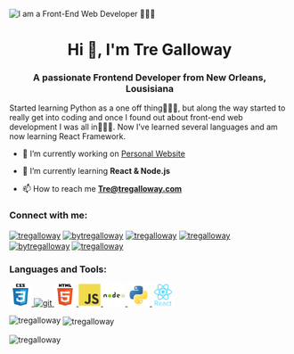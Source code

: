 ![I am a Front-End Web Developer 🧑🏽‍💻](https://pbs.twimg.com/profile_banners/1196281610250915841/1630623202/1500x500)
<h1 align="center">Hi 👋, I'm Tre Galloway</h1>
<h3 align="center">A passionate Frontend Developer from New Orleans, Lousisiana</h3>
<p>Started learning Python as a one off thing🤷🏽‍♂️, but along the way started to really get into coding and once I found out about front-end web development I was all in🧑🏽‍💻. Now I’ve learned several languages and am now learning React Framework.

</p>

- 🔭 I’m currently working on [Personal Website](https://github.com/TreGalloway/personal-website)

- 🌱 I’m currently learning **React & Node.js**

- 📫 How to reach me **Tre@tregalloway.com**

<h3 align="left">Connect with me:</h3>
<p align="left">
<a href="https://www.youtube.com/channel/UCRQPGu1zovYhIdP86WCTKLw" target="blank"><img align="center" src="https://raw.githubusercontent.com/rahuldkjain/github-profile-readme-generator/master/src/images/icons/Social/youtube.svg" alt="tregalloway" height="30" width="40" /></a>
<a href="https://instagram.com/bytregalloway" target="blank"><img align="center" src="https://raw.githubusercontent.com/rahuldkjain/github-profile-readme-generator/master/src/images/icons/Social/instagram.svg" alt="bytregalloway" height="30" width="40" /></a>
<a href="https://linkedin.com/in/tregalloway" target="blank"><img align="center" src="https://raw.githubusercontent.com/rahuldkjain/github-profile-readme-generator/master/src/images/icons/Social/linked-in-alt.svg" alt="tregalloway" height="30" width="40" /></a>
<a href="https://dev.to/tregalloway" target="blank"><img align="center" src="https://raw.githubusercontent.com/rahuldkjain/github-profile-readme-generator/master/src/images/icons/Social/devto.svg" alt="tregalloway" height="30" width="40" /></a>
<a href="https://twitter.com/bytregalloway" target="blank"><img align="center" src="https://raw.githubusercontent.com/rahuldkjain/github-profile-readme-generator/master/src/images/icons/Social/twitter.svg" alt="bytregalloway" height="30" width="40" /></a>
<a href="https://stackoverflow.com/users/tregalloway" target="blank"><img align="center" src="https://raw.githubusercontent.com/rahuldkjain/github-profile-readme-generator/master/src/images/icons/Social/stack-overflow.svg" alt="tregalloway" height="30" width="40" /></a>

</p>

<h3 align="left">Languages and Tools:</h3>
<p align="left"> <a href="https://www.w3schools.com/css/" target="_blank" rel="noreferrer"> <img src="https://raw.githubusercontent.com/devicons/devicon/master/icons/css3/css3-original-wordmark.svg" alt="css3" width="40" height="40"/> </a> <a href="https://git-scm.com/" target="_blank" rel="noreferrer"> <img src="https://www.vectorlogo.zone/logos/git-scm/git-scm-icon.svg" alt="git" width="40" height="40"/> </a> <a href="https://www.w3.org/html/" target="_blank" rel="noreferrer"> <img src="https://raw.githubusercontent.com/devicons/devicon/master/icons/html5/html5-original-wordmark.svg" alt="html5" width="40" height="40"/> </a> <a href="https://developer.mozilla.org/en-US/docs/Web/JavaScript" target="_blank" rel="noreferrer"> <img src="https://raw.githubusercontent.com/devicons/devicon/master/icons/javascript/javascript-original.svg" alt="javascript" width="40" height="40"/> </a> <a href="https://nodejs.org" target="_blank" rel="noreferrer"> <img src="https://raw.githubusercontent.com/devicons/devicon/master/icons/nodejs/nodejs-original-wordmark.svg" alt="nodejs" width="40" height="40"/> </a> <a href="https://www.python.org" target="_blank" rel="noreferrer"> <img src="https://raw.githubusercontent.com/devicons/devicon/master/icons/python/python-original.svg" alt="python" width="40" height="40"/> </a> <a href="https://reactjs.org/" target="_blank" rel="noreferrer"> <img src="https://raw.githubusercontent.com/devicons/devicon/master/icons/react/react-original-wordmark.svg" alt="react" width="40" height="40"/> </a> </p>

<p><img align="left" src="https://github-readme-stats.vercel.app/api/top-langs?username=tregalloway&show_icons=true&locale=en&layout=compact" alt="tregalloway" /></p>

<p>&nbsp;<img align="center" src="https://github-readme-stats.vercel.app/api?username=tregalloway&show_icons=true&locale=en" alt="tregalloway" /></p>

<p><img align="center" src="https://github-readme-streak-stats.herokuapp.com/?user=tregalloway&" alt="tregalloway" /></p>

